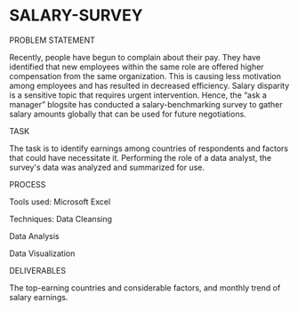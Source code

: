 # SALARY-SURVEY


PROBLEM STATEMENT

Recently, people have begun to complain about their pay. They have identified that new employees within the same role are offered higher compensation from the same organization. This is causing less motivation among employees and has resulted in decreased efficiency. Salary disparity is a sensitive topic that requires urgent intervention. Hence, the “ask a manager” blogsite has conducted a salary-benchmarking survey to gather salary amounts globally that can be used for future negotiations.

TASK

The task is to identify earnings among countries of respondents and factors that could have necessitate it. Performing the role of a data analyst, the survey's data was analyzed and summarized for use.

PROCESS

Tools used:
Microsoft Excel

Techniques:
Data Cleansing

Data Analysis

Data Visualization

DELIVERABLES

The top-earning countries and considerable factors, and monthly trend of salary earnings.
